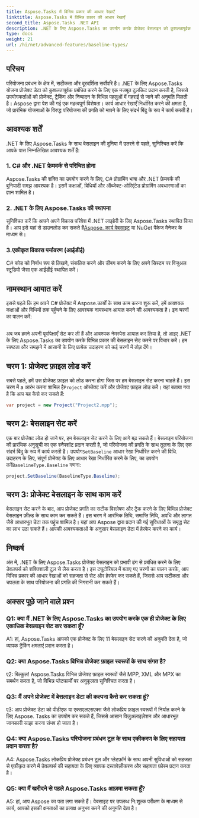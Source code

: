 ```yaml
---
title: Aspose.Tasks में विभिन्न प्रकार की आधार रेखाएँ
linktitle: Aspose.Tasks में विभिन्न प्रकार की आधार रेखाएँ
second_title: Aspose.Tasks .NET API
description: .NET के लिए Aspose.Tasks का उपयोग करके प्रोजेक्ट बेसलाइन को कुशलतापूर्वक सेट करना और हेरफेर करना सीखें।
type: docs
weight: 21
url: /hi/net/advanced-features/baseline-types/
---
```

## परिचय

परियोजना प्रबंधन के क्षेत्र में, सटीकता और दूरदर्शिता सर्वोपरि है। .NET के लिए Aspose.Tasks योजना प्रोजेक्ट डेटा को कुशलतापूर्वक प्रबंधित करने के लिए एक मजबूत टूलकिट प्रदान करती है, जिससे उपयोगकर्ताओं को प्रोजेक्ट, ट्रैकिंग और निष्पादन के विभिन्न पहलुओं में गहराई से जाने की अनुमति मिलती है। Aspose द्वारा पेश की गई एक महत्वपूर्ण विशेषता। कार्य आधार रेखाएँ निर्धारित करने की क्षमता है, जो प्रारंभिक योजनाओं के विरुद्ध परियोजना की प्रगति को मापने के लिए संदर्भ बिंदु के रूप में कार्य करती है।

## आवश्यक शर्तें

.NET के लिए Aspose.Tasks के साथ बेसलाइन की दुनिया में उतरने से पहले, सुनिश्चित करें कि आपके पास निम्नलिखित आवश्यक शर्तें हैं:

### 1. C# और .NET फ्रेमवर्क से परिचित होना

Aspose.Tasks की शक्ति का उपयोग करने के लिए, C# प्रोग्रामिंग भाषा और .NET फ्रेमवर्क की बुनियादी समझ आवश्यक है। इसमें कक्षाओं, विधियों और ऑब्जेक्ट-ओरिएंटेड प्रोग्रामिंग अवधारणाओं का ज्ञान शामिल है।

### 2. .NET के लिए Aspose.Tasks की स्थापना

 सुनिश्चित करें कि आपने अपने विकास परिवेश में .NET लाइब्रेरी के लिए Aspose.Tasks स्थापित किया है। आप इसे यहां से डाउनलोड कर सकते हैं[Aspose. कार्य वेबसाइट](https://releases.aspose.com/tasks/net/) या NuGet पैकेज मैनेजर के माध्यम से।

### 3.एकीकृत विकास पर्यावरण (आईडीई)

C# कोड को निर्बाध रूप से लिखने, संकलित करने और डीबग करने के लिए अपने सिस्टम पर विजुअल स्टूडियो जैसा एक आईडीई स्थापित करें।

## नामस्थान आयात करें

इससे पहले कि हम अपने C# प्रोजेक्ट में Aspose.कार्यों के साथ काम करना शुरू करें, हमें आवश्यक कक्षाओं और विधियों तक पहुँचने के लिए आवश्यक नामस्थान आयात करने की आवश्यकता है। इन चरणों का पालन करें:

```csharp

```

अब जब हमने अपनी पूर्वापेक्षाएँ सेट कर ली हैं और आवश्यक नेमस्पेस आयात कर लिया है, तो आइए .NET के लिए Aspose.Tasks का उपयोग करके विभिन्न प्रकार की बेसलाइन सेट करने पर विचार करें। हम स्पष्टता और समझने में आसानी के लिए प्रत्येक उदाहरण को कई चरणों में तोड़ देंगे।

## चरण 1: प्रोजेक्ट फ़ाइल लोड करें

 सबसे पहले, हमें उस प्रोजेक्ट फ़ाइल को लोड करना होगा जिस पर हम बेसलाइन सेट करना चाहते हैं। इस चरण में a आरंभ करना शामिल है`Project` ऑब्जेक्ट करें और प्रोजेक्ट फ़ाइल लोड करें। यहां बताया गया है कि आप यह कैसे कर सकते हैं:

```csharp
var project = new Project("Project2.mpp");
```

## चरण 2: बेसलाइन सेट करें

 एक बार प्रोजेक्ट लोड हो जाने पर, हम बेसलाइन सेट करने के लिए आगे बढ़ सकते हैं। बेसलाइन परियोजना की प्रारंभिक अनुसूची का एक स्नैपशॉट प्रदान करती है, जो परियोजना की प्रगति के साथ तुलना के लिए एक संदर्भ बिंदु के रूप में कार्य करती है। उपयोग`SetBaseline` आधार रेखा निर्धारित करने की विधि. उदाहरण के लिए, संपूर्ण प्रोजेक्ट के लिए आधार रेखा निर्धारित करने के लिए, का उपयोग करें`BaselineType.Baseline` गणना:

```csharp
project.SetBaseline(BaselineType.Baseline);
```

## चरण 3: प्रोजेक्ट बेसलाइन के साथ काम करें

बेसलाइन सेट करने के बाद, आप प्रोजेक्ट प्रगति का सटीक विश्लेषण और ट्रैक करने के लिए विभिन्न प्रोजेक्ट बेसलाइन फ़ील्ड के साथ काम कर सकते हैं। इस चरण में आरंभिक तिथि, समाप्ति तिथि, अवधि और लागत जैसे आधारभूत डेटा तक पहुंच शामिल है। यहां आप Aspose द्वारा प्रदान की गई सुविधाओं के समृद्ध सेट का लाभ उठा सकते हैं। आपकी आवश्यकताओं के अनुसार बेसलाइन डेटा में हेरफेर करने का कार्य।

## निष्कर्ष

अंत में, .NET के लिए Aspose.Tasks प्रोजेक्ट बेसलाइन को प्रभावी ढंग से प्रबंधित करने के लिए डेवलपर्स को शक्तिशाली टूल से लैस करता है। इस ट्यूटोरियल में बताए गए चरणों का पालन करके, आप विभिन्न प्रकार की आधार रेखाओं को सहजता से सेट और हेरफेर कर सकते हैं, जिससे आप सटीकता और चपलता के साथ परियोजना की प्रगति की निगरानी कर सकते हैं।

## अक्सर पूछे जाने वाले प्रश्न

### Q1: क्या मैं .NET के लिए Aspose.Tasks का उपयोग करके एक ही प्रोजेक्ट के लिए एकाधिक बेसलाइन सेट कर सकता हूँ?

A1: हां, Aspose.Tasks आपको एक प्रोजेक्ट के लिए 11 बेसलाइन सेट करने की अनुमति देता है, जो व्यापक ट्रैकिंग क्षमताएं प्रदान करता है।

### Q2: क्या Aspose.Tasks विभिन्न प्रोजेक्ट फ़ाइल स्वरूपों के साथ संगत है?

ए2: बिल्कुल! Aspose.Tasks विभिन्न प्रोजेक्ट फ़ाइल स्वरूपों जैसे MPP, XML और MPX का समर्थन करता है, जो विभिन्न प्लेटफार्मों पर अनुकूलता सुनिश्चित करता है।

### Q3: मैं अपने प्रोजेक्ट में बेसलाइन डेटा की कल्पना कैसे कर सकता हूं?

ए3: आप प्रोजेक्ट डेटा को पीडीएफ या एक्सएलएसएक्स जैसे लोकप्रिय फ़ाइल स्वरूपों में निर्यात करने के लिए Aspose. Tasks का उपयोग कर सकते हैं, जिससे आसान विज़ुअलाइज़ेशन और आधारभूत जानकारी साझा करना संभव हो जाता है।

### Q4: क्या Aspose.Tasks परियोजना प्रबंधन टूल के साथ एकीकरण के लिए सहायता प्रदान करता है?

A4: Aspose.Tasks लोकप्रिय प्रोजेक्ट प्रबंधन टूल और प्लेटफ़ॉर्म के साथ अपनी सुविधाओं को सहजता से एकीकृत करने में डेवलपर्स की सहायता के लिए व्यापक दस्तावेज़ीकरण और सहायता फ़ोरम प्रदान करता है।

### Q5: क्या मैं खरीदने से पहले Aspose.Tasks आज़मा सकता हूँ?

A5: हां, आप Aspose का पता लगा सकते हैं। वेबसाइट पर उपलब्ध नि:शुल्क परीक्षण के माध्यम से कार्य, आपको इसकी क्षमताओं का प्रत्यक्ष अनुभव करने की अनुमति देता है।